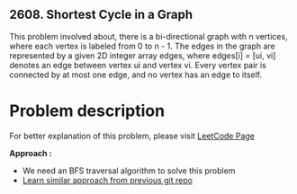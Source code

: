 ## 2608. Shortest Cycle in a Graph

This problem involved about, there is a bi-directional graph with n vertices, where each vertex is labeled from 0 to n - 1. The edges in the graph are represented by a given 2D integer array edges, where edges[i] = [ui, vi] denotes an edge between vertex ui and vertex vi. Every vertex pair is connected by at most one edge, and no vertex has an edge to itself.

# Problem description

For better explanation of this problem, please visit [LeetCode Page](https://leetcode.com/problems/shortest-cycle-in-a-graph/description/)

**Approach :**<br/>

-   We need an BFS traversal algorithm to solve this problem
-   [Learn similar approach from previous git repo](https://github.com/AlaminPu1007/GeekForGeeks-Problem-Solution/tree/main/detect%20cycle%20of%20graph/Using%20BFS)
